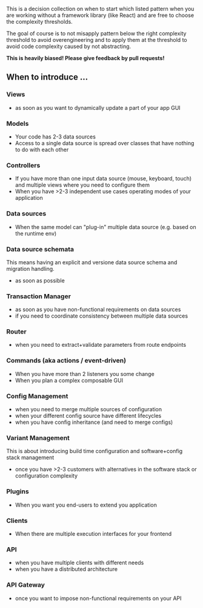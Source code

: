 This is a decision collection on when to start which listed pattern when you 
are working without a framework library (like React) and are free to choose the
complexity thresholds.

The goal of course is to not misapply pattern below the right complexity threshold
to avoid overengineering and to apply them at the threshold to avoid code complexity
caused by not abstracting.

**This is heavily biased! Please give feedback by pull requests!**

## When to introduce ...

### Views

- as soon as you want to dynamically update a part of your app GUI

### Models

- Your code has 2-3 data sources
- Access to a single data source is spread over classes that have nothing to do with each other

### Controllers

- If you have more than one input data source (mouse, keyboard, touch) and multiple views where
  you need to configure them
- When you have >2-3 independent use cases operating modes of your application

### Data sources

- When the same model can "plug-in" multiple data source (e.g. based on the runtime env)

### Data source schemata

This means having an explicit and versione data source schema and migration handling.

- as soon as possible

### Transaction Manager

- as soon as you have non-functional requirements on data sources
- if you need to coordinate consistency between multiple data sources

### Router

- when you need to extract+validate parameters from route endpoints

### Commands (aka actions / event-driven)

- When you have more than 2 listeners you some change
- When you plan a complex composable GUI

### Config Management

- when you need to merge multiple sources of configuration
- when your different config source have different lifecycles
- when you have config inheritance (and need to merge configs)

### Variant Management

This is about introducing build time configuration and software+config stack management

- once you have >2-3 customers with alternatives in the software stack or configuration complexity

### Plugins

- When you want you end-users to extend you application

### Clients

- When there are multiple execution interfaces for your frontend

### API

- when you have multiple clients with different needs
- when you have a distributed architecture

### API Gateway

- once you want to impose non-functional requirements on your API
